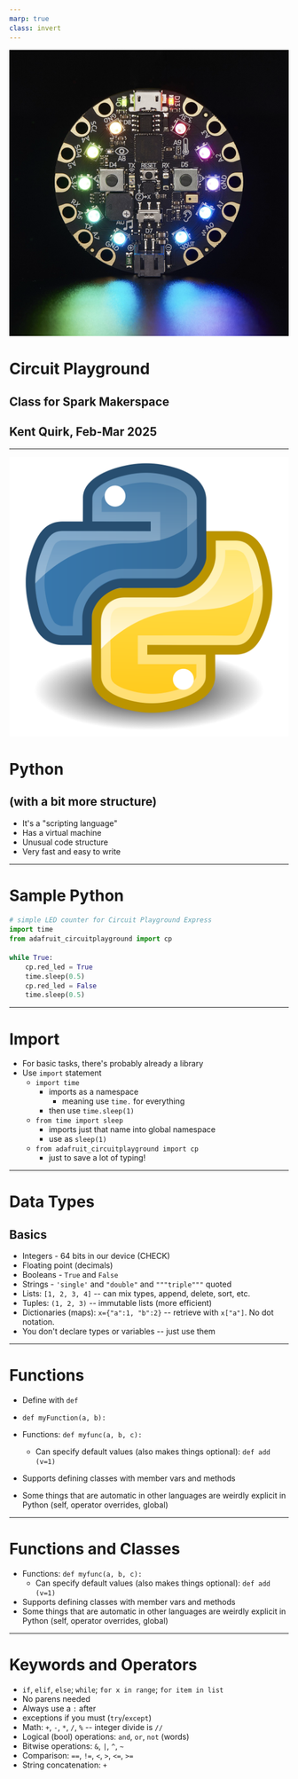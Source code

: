 ```yaml
---
marp: true
class: invert
---
```

![bg contain right](images/cp.png)

# Circuit Playground
## Class for Spark Makerspace
## Kent Quirk, Feb-Mar 2025

---

![bg contain right:33%](images/pylogo.png)

# Python
## (with a bit more structure)

* It's a "scripting language"
* Has a virtual machine
* Unusual code structure
* Very fast and easy to write

---

# Sample Python

```py
# simple LED counter for Circuit Playground Express
import time
from adafruit_circuitplayground import cp

while True:
    cp.red_led = True
    time.sleep(0.5)
    cp.red_led = False
    time.sleep(0.5)
```

---

# Import

* For basic tasks, there's probably already a library
* Use `import` statement
    * `import time`
        * imports as a namespace
            * meaning use `time.` for everything
        * then use `time.sleep(1)`
    * `from time import sleep`
        * imports just that name into global namespace
        * use as `sleep(1)`
    * `from adafruit_circuitplayground import cp`
        * just to save a lot of typing!

---

# Data Types

## Basics
* Integers - 64 bits in our device (CHECK)
* Floating point (decimals)
* Booleans - `True` and `False`
* Strings - `'single'` and `"double"` and `"""triple"""` quoted
* Lists: `[1, 2, 3, 4]` -- can mix types, append, delete, sort, etc.
* Tuples: `(1, 2, 3)` -- immutable lists (more efficient)
* Dictionaries (maps): `x={"a":1, "b":2}` -- retrieve with `x["a"]`. No dot notation.
* You don't declare types or variables -- just use them

---

# Functions

* Define with `def`
* `def myFunction(a, b):`

* Functions: `def myfunc(a, b, c):`
  * Can specify default values (also makes things optional): `def add (v=1)`
* Supports defining classes with member vars and methods
* Some things that are automatic in other languages are weirdly explicit in Python (self, operator overrides, global)

---

# Functions and Classes

* Functions: `def myfunc(a, b, c):`
  * Can specify default values (also makes things optional): `def add (v=1)`
* Supports defining classes with member vars and methods
* Some things that are automatic in other languages are weirdly explicit in Python (self, operator overrides, global)

---

# Keywords and Operators

* `if`, `elif`, `else`; `while`; `for x in range`; `for item in list`
* No parens needed
* Always use a `:` after
* exceptions if you must (`try`/`except`)
* Math: `+`, `-`, `*`, `/`, `%` -- integer divide is `//`
* Logical (bool) operations: `and`, `or`, `not` (words)
* Bitwise operations: `&`, `|`, `^`, `~`
* Comparison: `==`, `!=`, `<`, `>`, `<=`, `>=`
* String concatenation: `+`


